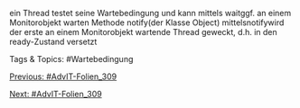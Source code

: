 ein Thread testet seine Wartebedingung und kann mittels waitggf. an einem
Monitorobjekt warten
Methode notify(der Klasse Object)
mittelsnotifywird der erste an einem Monitorobjekt wartende Thread
geweckt, d.h. in den ready-Zustand versetzt

   Tags & Topics:
   #Wartebedingung

[Previous: #AdvIT-Folien_309](AdvIT-Folien_309.md)

[Next: #AdvIT-Folien_309](AdvIT-Folien_309.md)